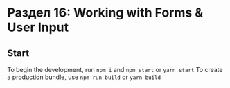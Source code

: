 # Раздел 16: Working with Forms & User Input


## Start

To begin the development, run `npm i` and `npm start` or `yarn start`
To create a production bundle, use `npm run build` or `yarn build`
